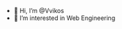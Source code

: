 - 👋 Hi, I’m @Vvikos
- 👀 I’m interested in Web Engineering

<!---
Vvikos/Vvikos is a ✨ special ✨ repository because its `README.md` (this file) appears on your GitHub profile.
You can click the Preview link to take a look at your changes.
--->

